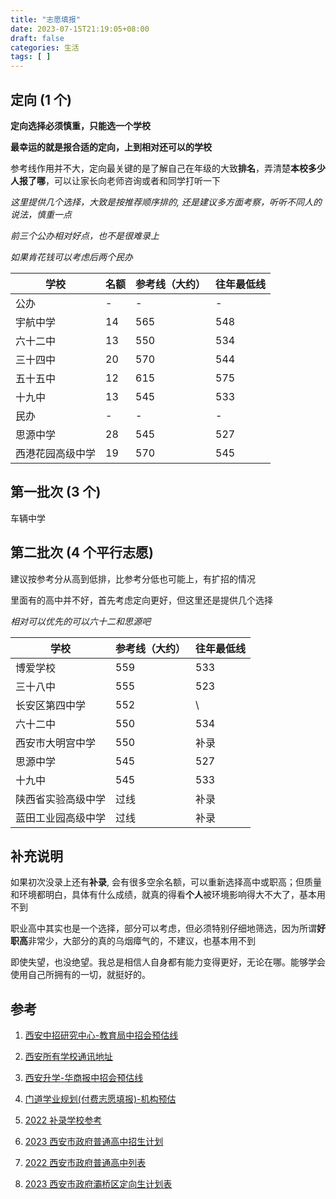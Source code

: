 ```yaml
---
title: "志愿填报"
date: 2023-07-15T21:19:05+08:00
draft: false
categories: 生活
tags: [ ]
---
```


## 定向 (1 个)

**定向选择必须慎重，只能选一个学校**

**最幸运的就是报合适的定向，上到相对还可以的学校**

参考线作用并不大，定向最关键的是了解自己在年级的大致**排名**，弄清楚**本校多少人报了哪**，可以让家长向老师咨询或者和同学打听一下

_这里提供几个选择，大致是按推荐顺序排的, 还是建议多方面考察，听听不同人的说法，慎重一点_

_前三个公办相对好点，也不是很难录上_

_如果肯花钱可以考虑后两个民办_

| 学校             | 名额 | 参考线（大约） | 往年最低线 |
| ---------------- | ---- | -------------- | ---------- |
| 公办             | -    | -              | -          |
| 宇航中学         | 14   | 565            | 548        |
| 六十二中         | 13   | 550            | 534        |
| 三十四中         | 20   | 570            | 544        |
| 五十五中         | 12   | 615            | 575        |
| 十九中           | 13   | 545            | 533        |
| 民办             | -    | -              | -          |
| 思源中学         | 28   | 545            | 527        |
| 西港花园高级中学 | 19   | 570            | 545        |

## 第一批次 (3 个)

车辆中学

## 第二批次 (4 个平行志愿)

建议按参考分从高到低排，比参考分低也可能上，有扩招的情况

里面有的高中并不好，首先考虑定向更好，但这里还是提供几个选择

_相对可以优先的可以六十二和思源吧_

| 学校               | 参考线（大约） | 往年最低线 |
| ------------------ | -------------- | ---------- |
| 博爱学校           | 559            | 533        |
| 三十八中           | 555            | 523        |
| 长安区第四中学     | 552            | \          |
| 六十二中           | 550            | 534        |
| 西安市大明宫中学   | 550            | 补录       |
| 思源中学           | 545            | 527        |
| 十九中             | 545            | 533        |
| 陕西省实验高级中学 | 过线           | 补录       |
| 蓝田工业园高级中学 | 过线           | 补录       |

## 补充说明

如果初次没录上还有**补录**, 会有很多空余名额，可以重新选择高中或职高；但质量和环境都明白，具体有什么成绩，就真的得看**个人**被环境影响得大不大了，基本用不到

职业高中其实也是一个选择，部分可以考虑，但必须特别仔细地筛选，因为所谓**好职高**非常少，大部分的真的乌烟瘴气的，不建议，也基本用不到

即使失望，也没绝望。我总是相信人自身都有能力变得更好，无论在哪。能够学会使用自己所拥有的一切，就挺好的。

## 参考

1. [西安中招研究中心-教育局中招会预估线](https://mp.weixin.qq.com/s/mVCfS8u9CzjlgyNKb_OqqA)

2. [西安所有学校通讯地址](https://www.sohu.com/a/694841574_121124020)

3. [西安升学-华商报中招会预估线](https://mp.weixin.qq.com/s/_DRYHKs2FGKVXEZwVkTQtA)

4. [门道学业规划(付费志愿填报)-机构预估](https://mp.weixin.qq.com/s/fPkjXC-lcv2Peim5IVBp3w)

5. [2022 补录学校参考](http://xa.bendibao.com/edu/202181/86532.shtm)

6. [2023 西安市政府普通高中招生计划](https://www.xa.gov.cn/web_files/xian/file/2023/07/12/202307121124583866261.pdf)

7. [2022 西安市政府普通高中列表](https://www.xa.gov.cn/web_files/file/2022/10/14/202210142215084375491.pdf)

8. [2023 西安市政府灞桥区定向生计划表](https://www.xa.gov.cn/web_files/xian/file/2023/07/12/202307121118046449778.pdf)
